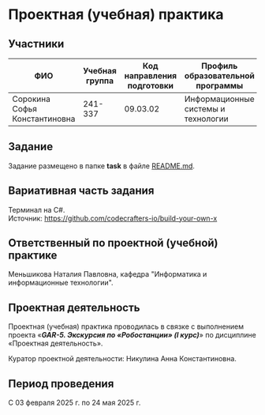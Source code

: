 # Проектная (учебная) практика

## Участники

| ФИО | Учебная группа | Код направления подготовки | Профиль образовательной программы |
|-|-|-|-|
| Сорокина Софья Константиновна |241-337|09.03.02|Информационные системы и технологии|

## Задание

Задание размещено в папке **task** в файле [README.md](task/README.md).

## Вариативная часть задания

Терминал на С#.  
Источник: https://github.com/codecrafters-io/build-your-own-x

## Ответственный по проектной (учебной) практике

Меньшикова Наталия Павловна, кафедра "Информатика и информационные технологии".

## Проектная деятельность

Проектная (учебная) практика проводилась в связке с выполнением проекта «***GAR-5. Экскурсия по «Робостанции» (I курс)***» по дисциплине «Проектная деятельность».

Куратор проектной деятельности: Никулина Анна Константиновна.

## Период проведения

С 03 февраля 2025 г. по 24 мая 2025 г.
